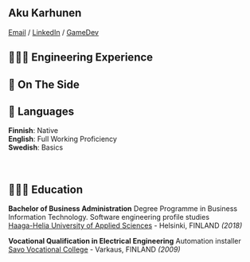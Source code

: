 ## Aku Karhunen

[Email](mailto:karhunenaku@gmail..com) / [LinkedIn](https://www.linkedin.com/in/aku-karhunen/) / [GameDev](https://store.steampowered.com/app/796380/Terra_Feminarum/)

## 👩🏼‍💻 Engineering Experience

## 📌 On The Side

## 💬 Languages

**Finnish**: Native <br>
**English**: Full Working Proficiency <br>
**Swedish**: Basics <br>
<br><br>

## 👩🏼‍🎓 Education

**Bachelor of Business Administration** Degree Programme in Business Information Technology. Software engineering profile studies<br>
[Haaga-Helia University of Applied Sciences](https://www.haaga-helia.fi/en) - Helsinki, FINLAND _(2018)_ <br>

**Vocational Qualification in Electrical Engineering** Automation installer<br>
[Savo Vocational College](https://sakky.fi/en) - Varkaus, FINLAND _(2009)_
